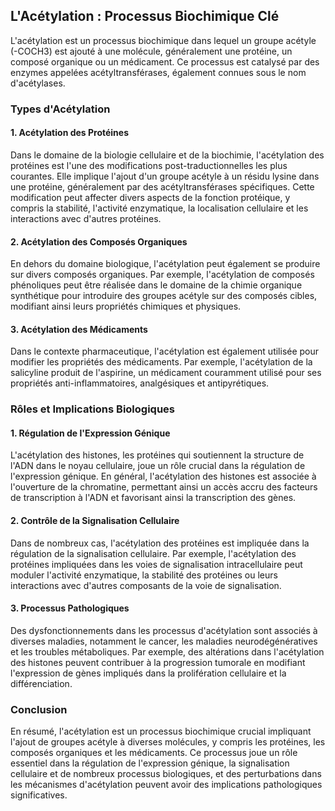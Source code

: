 ## L'Acétylation : Processus Biochimique Clé

L'acétylation est un processus biochimique dans lequel un groupe acétyle (-COCH3) est ajouté à une molécule, généralement une protéine, un composé organique ou un médicament. Ce processus est catalysé par des enzymes appelées acétyltransférases, également connues sous le nom d'acétylases.

### Types d'Acétylation

#### 1. Acétylation des Protéines
Dans le domaine de la biologie cellulaire et de la biochimie, l'acétylation des protéines est l'une des modifications post-traductionnelles les plus courantes. Elle implique l'ajout d'un groupe acétyle à un résidu lysine dans une protéine, généralement par des acétyltransférases spécifiques. Cette modification peut affecter divers aspects de la fonction protéique, y compris la stabilité, l'activité enzymatique, la localisation cellulaire et les interactions avec d'autres protéines.

#### 2. Acétylation des Composés Organiques
En dehors du domaine biologique, l'acétylation peut également se produire sur divers composés organiques. Par exemple, l'acétylation de composés phénoliques peut être réalisée dans le domaine de la chimie organique synthétique pour introduire des groupes acétyle sur des composés cibles, modifiant ainsi leurs propriétés chimiques et physiques.

#### 3. Acétylation des Médicaments
Dans le contexte pharmaceutique, l'acétylation est également utilisée pour modifier les propriétés des médicaments. Par exemple, l'acétylation de la salicyline produit de l'aspirine, un médicament couramment utilisé pour ses propriétés anti-inflammatoires, analgésiques et antipyrétiques.

### Rôles et Implications Biologiques

#### 1. Régulation de l'Expression Génique
L'acétylation des histones, les protéines qui soutiennent la structure de l'ADN dans le noyau cellulaire, joue un rôle crucial dans la régulation de l'expression génique. En général, l'acétylation des histones est associée à l'ouverture de la chromatine, permettant ainsi un accès accru des facteurs de transcription à l'ADN et favorisant ainsi la transcription des gènes.

#### 2. Contrôle de la Signalisation Cellulaire
Dans de nombreux cas, l'acétylation des protéines est impliquée dans la régulation de la signalisation cellulaire. Par exemple, l'acétylation des protéines impliquées dans les voies de signalisation intracellulaire peut moduler l'activité enzymatique, la stabilité des protéines ou leurs interactions avec d'autres composants de la voie de signalisation.

#### 3. Processus Pathologiques
Des dysfonctionnements dans les processus d'acétylation sont associés à diverses maladies, notamment le cancer, les maladies neurodégénératives et les troubles métaboliques. Par exemple, des altérations dans l'acétylation des histones peuvent contribuer à la progression tumorale en modifiant l'expression de gènes impliqués dans la prolifération cellulaire et la différenciation.

### Conclusion

En résumé, l'acétylation est un processus biochimique crucial impliquant l'ajout de groupes acétyle à diverses molécules, y compris les protéines, les composés organiques et les médicaments. Ce processus joue un rôle essentiel dans la régulation de l'expression génique, la signalisation cellulaire et de nombreux processus biologiques, et des perturbations dans les mécanismes d'acétylation peuvent avoir des implications pathologiques significatives.